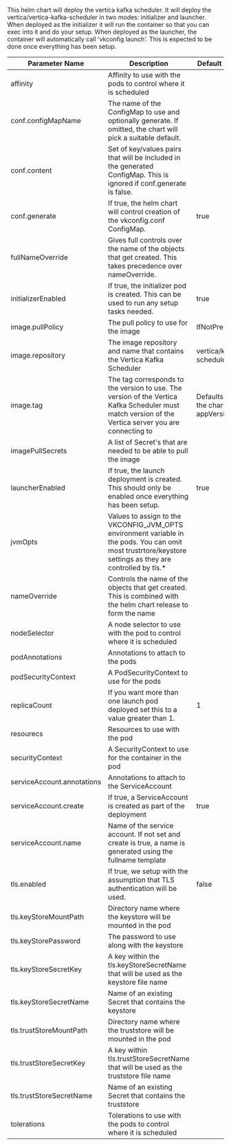 This helm chart will deploy the vertica kafka scheduler. It will deploy the vertica/vertica-kafka-scheduler in two modes: initializer and launcher. When deployed as the initializer it will run the container so that you can exec into it and do your setup. When deployed as the launcher, the container will automatically call 'vkconfig launch'. This is expected to be done once everything has been setup.

| Parameter Name | Description | Default Value |
|----------------|-------------|---------------|
| affinity | Affinity to use with the pods to control where it is scheduled | |
| conf.configMapName | The name of the ConfigMap to use and optionally generate. If omitted, the chart will pick a suitable default. | |
| conf.content | Set of key/values pairs that will be included in the generated ConfigMap. This is ignored if conf.generate is false. | |
| conf.generate | If true, the helm chart will control creation of the vkconfig.conf ConfigMap. | true |
| fullNameOverride | Gives full controls over the name of the objects that get created. This takes precedence over nameOverride. | |
| initializerEnabled | If true, the initializer pod is created. This can be used to run any setup tasks needed. | true |
| image.pullPolicy | The pull policy to use for the image | IfNotPresent |
| image.repository | The image repository and name that contains the Vertica Kafka Scheduler | vertica/kafka-scheduler |
| image.tag | The tag corresponds to the version to use. The version of the Vertica Kafka Scheduler must match version of the Vertica server you are connecting to | Defaults to the charts appVersion |
| imagePullSecrets | A list of Secret's that are needed to be able to pull the image | |
| launcherEnabled | If true, the launch deployment is created. This should only be enabled once everything has been setup. | true |
| jvmOpts | Values to assign to the VKCONFIG_JVM_OPTS environment variable in the pods. You can omit most trustrtore/keystore settings as they are controlled by tls.* | |
| nameOverride | Controls the name of the objects that get created. This is combined with the helm chart release to form the name | |
| nodeSelector | A node selector to use with the pod to control where it is scheduled | |
| podAnnotations | Annotations to attach to the pods | |
| podSecurityContext | A PodSecurityContext to use for the pods | |
| replicaCount | If you want more than one launch pod deployed set this to a value greater than 1. | 1 |
| resourecs | Resources to use with the pod | |
| securityContext | A SecurityContext to use for the container in the pod | |
| serviceAccount.annotations | Annotations to attach to the ServiceAccount | |
| serviceAccount.create | If true, a ServiceAccount is created as part of the deployment | true |
| serviceAccount.name | Name of the service account. If not set and create is true, a name is generated using the fullname template | |
| tls.enabled | If true, we setup with the assumption that TLS authentication will be used. | false |
| tls.keyStoreMountPath | Directory name where the keystore will be mounted in the pod | |
| tls.keyStorePassword | The password to use along with the keystore | |
| tls.keyStoreSecretKey | A key within the tls.keyStoreSecretName that will be used as the keystore file name | |
| tls.keyStoreSecretName | Name of an existing Secret that contains the keystore | |
| tls.trustStoreMountPath | Directory name where the truststore will be mounted in the pod | |
| tls.trustStoreSecretKey | A key within tls.trustStoreSecretName that will be used as the truststore file name | |
| tls.trustStoreSecretName | Name of an existing Secret that contains the truststore | |
| tolerations | Tolerations to use with the pods to control where it is scheduled | |
